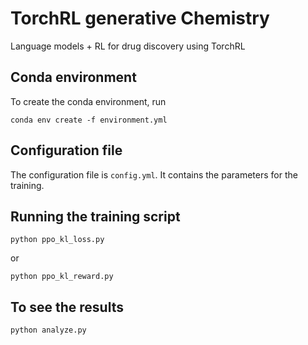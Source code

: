 # TorchRL generative Chemistry
Language models + RL for drug discovery using TorchRL

## Conda environment

To create the conda environment, run

    conda env create -f environment.yml

## Configuration file
    
The configuration file is `config.yml`. It contains the parameters for the training.

## Running the training script

    python ppo_kl_loss.py

or 

    python ppo_kl_reward.py

## To see the results

    python analyze.py